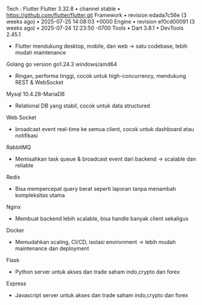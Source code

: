 Tech : 
Flutter 
    Flutter 3.32.8 • channel stable • https://github.com/flutter/flutter.git
    Framework • revision edada7c56e (3 weeks ago) • 2025-07-25 14:08:03 +0000
    Engine • revision ef0cd00091 (3 weeks ago) • 2025-07-24 12:23:50 -0700
    Tools • Dart 3.8.1 • DevTools 2.45.1
- Flutter mendukung desktop, mobile, dan web → satu codebase, lebih mudah maintenance

Golang
    go version go1.24.3 windows/amd64
- Ringan, performa tinggi, cocok untuk high-concurrency, mendukung REST & WebSocket

Mysql
    10.4.28-MariaDB
- Relational DB yang stabil, cocok untuk data structured

Web Socket
- broadcast event real-time ke semua client, cocok untuk dashboard atau notifikasi

RabbitMQ 
- Memisahkan task queue & broadcast event dari backend → scalable dan reliable

Redis
- Bisa mempercepat query berat seperti laporan tanpa menambah kompleksitas utama

Nginx
- Membuat backend lebih scalable, bisa handle banyak client sekaligus

Docker 
- Memudahkan scaling, CI/CD, isolasi environment → lebih mudah maintenance dan deployment

Flask 
- Python server untuk akses dan trade saham indo,crypto dan forex

Express 
- Javascript server untuk akses dan trade saham indo,crypto dan forex